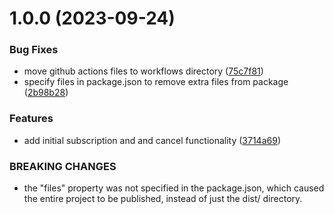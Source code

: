 # 1.0.0 (2023-09-24)


### Bug Fixes

* move github actions files to workflows directory ([75c7f81](https://github.com/0xernesto/web3-subscription-widget/commit/75c7f81fd7ebac95564d49505ef17d469ce3d394))
* specify files in package.json to remove extra files from package ([2b98b28](https://github.com/0xernesto/web3-subscription-widget/commit/2b98b285898905390186c3a9cc02a339a117bc14))


### Features

* add initial subscription and and cancel functionality ([3714a69](https://github.com/0xernesto/web3-subscription-widget/commit/3714a6913b7c33147d9af3d80847b18a0904e032))


### BREAKING CHANGES

* the "files" property was not specified in the package.json, which caused the entire
project to be published, instead of just the dist/ directory.
